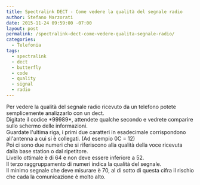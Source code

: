 ```yaml
---
title: Spectralink DECT - Come vedere la qualità del segnale radio
author: Stefano Marzorati
date: 2015-11-24 09:59:00 -07:00
layout: post
permalink: /spectralink-dect-come-vedere-qualita-segnale-radio/
categories:
  - Telefonia
tags:
  - spectralink
  - dect
  - butterfly
  - code
  - quality
  - signal
  - radio
---
```

Per vedere la qualità del segnale radio ricevuto da un telefono potete semplicemente analizzarlo con un dect.   
Digitate il codice &#42;99989&#42;, attendete qualche secondo e vedrete comparire sullo schermo delle informazioni.   
Guardate l'ultima riga, i primi due caratteri in esadecimale corrispondono all'antenna a cui si è collegati. (Ad esempio 0C = 12)   
Poi ci sono due numeri che si riferiscono alla qualità della voce ricevuta dalla base station o dal ripetitore.   
Livello ottimale è di 64 e non deve essere inferiore a 52.   
Il terzo raggruppamento di numeri indica la qualità del segnale.   
Il minimo segnale che deve misurare è 70, al di sotto di questa cifra il rischio che cada la comunicazione è molto alto.